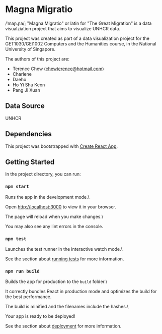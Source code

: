 
# Magna Migratio
/ˈmaɲ.ɲa/;
"Magna Migratio" or latin for "The Great Migration" is a data visualziation project that aims to visualize UNHCR data.

This project was created as part of a data visualization project for the GET1030/GEI1002 Computers and the Humanities course, in the National University of Singapore.

The authors of this project are:
- Terence Chew (chewterence@hotmail.com)
- Charlene
- Daeho
- Ho Yi Shu Keon
- Pang Ji Xuan

## Data Source
UNHCR

## Dependencies
This project was bootstrapped with [Create React App](https://github.com/facebook/create-react-app).


## Getting Started

  

In the project directory, you can run:

  

### `npm start`

  

Runs the app in the development mode.\

Open [http://localhost:3000](http://localhost:3000) to view it in your browser.

  

The page will reload when you make changes.\

You may also see any lint errors in the console.

  

### `npm test`

  

Launches the test runner in the interactive watch mode.\

See the section about [running tests](https://facebook.github.io/create-react-app/docs/running-tests) for more information.

  

### `npm run build`

  

Builds the app for production to the `build` folder.\

It correctly bundles React in production mode and optimizes the build for the best performance.

  

The build is minified and the filenames include the hashes.\

Your app is ready to be deployed!

  

See the section about [deployment](https://facebook.github.io/create-react-app/docs/deployment) for more information.
